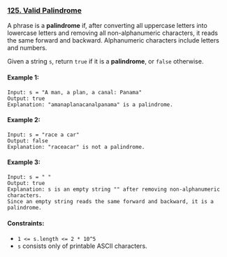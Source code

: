 ### [125. Valid Palindrome](https://leetcode.com/problems/valid-palindrome/)


A phrase is a **palindrome** if, after converting all uppercase letters into lowercase letters and removing all 
non-alphanumeric characters, it reads the same forward and backward. Alphanumeric characters include letters 
and numbers.

Given a string `s`, return `true` if it is a **palindrome**, or `false` otherwise.


#### Example 1:

    Input: s = "A man, a plan, a canal: Panama"
    Output: true
    Explanation: "amanaplanacanalpanama" is a palindrome.

#### Example 2:

    Input: s = "race a car"
    Output: false
    Explanation: "raceacar" is not a palindrome.

#### Example 3:

    Input: s = " "
    Output: true
    Explanation: s is an empty string "" after removing non-alphanumeric characters.
    Since an empty string reads the same forward and backward, it is a palindrome.


#### Constraints:

- `1 <= s.length <= 2 * 10^5`
- `s` consists only of printable ASCII characters.
